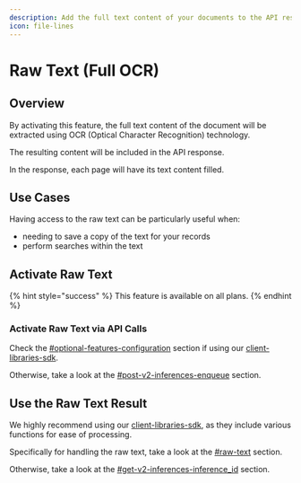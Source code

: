 ```yaml
---
description: Add the full text content of your documents to the API response.
icon: file-lines
---
```


# Raw Text (Full OCR)

## Overview

By activating this feature, the full text content of the document will be extracted using OCR (Optical Character Recognition) technology.

The resulting content will be included in the API response.

In the response, each page will have its text content filled.

## Use Cases

Having access to the raw text can be particularly useful when:

* needing to save a copy of the text for your records
* perform searches within the text

## Activate Raw Text

{% hint style="success" %}
This feature is available on all plans.
{% endhint %}

### Activate Raw Text via API Calls

Check the [#optional-features-configuration](../../integrations/client-libraries-sdk/configure-the-client.md#optional-features-configuration "mention") section if using our [client-libraries-sdk](../../integrations/client-libraries-sdk/ "mention").

Otherwise, take a look at the [#post-v2-inferences-enqueue](../../integrations/api-reference.md#post-v2-inferences-enqueue "mention") section.

## Use the Raw Text Result

We highly recommend using our [client-libraries-sdk](../../integrations/client-libraries-sdk/ "mention"), as they include various functions for ease of processing.

Specifically for handling the raw text, take a look at the [#raw-text](../../integrations/client-libraries-sdk/process-the-response.md#raw-text "mention") section.

Otherwise, take a look at the [#get-v2-inferences-inference\_id](../../integrations/api-reference.md#get-v2-inferences-inference_id "mention") section.
